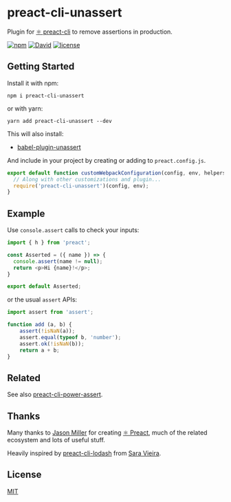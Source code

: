 # preact-cli-unassert

Plugin for [⚛️ preact-cli](https://github.com/developit/preact-cli) to remove assertions in production.

[![npm](https://img.shields.io/npm/v/preact-cli-unassert.svg?style=flat-square)](https://www.npmjs.com/package/preact-cli-unassert)
[![David](https://img.shields.io/david/logicoder/preact-cli-unassert.svg?style=flat-square)](https://github.com/logicoder/preact-cli-unassert/blob/master/package.json)
[![license](https://img.shields.io/github/license/logicoder/preact-cli-unassert.svg?style=flat-square)](https://github.com/logicoder/preact-cli-unassert/blob/master/LICENSE)

## Getting Started

Install it with npm:

```shell
npm i preact-cli-unassert
```

or with yarn:

```shell
yarn add preact-cli-unassert --dev
```

This will also install:

- [babel-plugin-unassert](https://npm.im/babel-plugin-unassert)

And include in your project by creating or adding to `preact.config.js`.

```javascript
export default function customWebpackConfiguration(config, env, helpers) {
  // Along with other customizations and plugin...
  require('preact-cli-unassert')(config, env);
}
```

## Example

Use `console.assert` calls to check your inputs:

```javascript
import { h } from 'preact';

const Asserted = ({ name }) => {
  console.assert(name != null);
  return <p>Hi {name}!</p>;
}

export default Asserted;
```

or the usual `assert` APIs:

```javascript
import assert from 'assert';

function add (a, b) {
    assert(!isNaN(a));
    assert.equal(typeof b, 'number');
    assert.ok(!isNaN(b));
    return a + b;
}
```

## Related

See also [preact-cli-power-assert](https://npm.im/preact-cli-power-assert).

## Thanks

Many thanks to [Jason Miller](https://twitter.com/_developit) for creating [⚛️ Preact](https://preactjs.com/), much of the related ecosystem and lots of useful stuff.

Heavily inspired by [preact-cli-lodash](https://github.com/SaraVieira/preact-cli-lodash) from [Sara Vieira](https://twitter.com/NikkitaFTW).

## License

[MIT](https://mdt.mit-license.org/)
